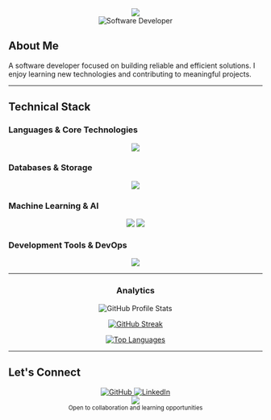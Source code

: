 <!-- Header -->
<div align="center">
  <img src="https://capsule-render.vercel.app/api?type=waving&color=gradient&customColorList=12,14,25,27&height=180&section=header&text=Muhammad%20Mahdi%20Amirpour&fontSize=36&fontAlignY=35&animation=twinkling&fontColor=FFFFFF"/>
</div>

<div align="center">
  <img src="https://img.shields.io/badge/Software_Developer-4D4D4D?style=for-the-badge&logoColor=white" alt="Software Developer"/>
</div>

## About Me

A software developer focused on building reliable and efficient solutions. I enjoy learning new technologies and contributing to meaningful projects.

---

## Technical Stack

### Languages & Core Technologies
<div align="center">
  <img src="https://skillicons.dev/icons?i=python,java,go,js,cs,cpp,c,assembly" />
</div>

### Databases & Storage
<div align="center">
  <img src="https://skillicons.dev/icons?i=postgres,mongodb,mysql" />
</div>

### Machine Learning & AI
<div align="center">
  <img src="https://skillicons.dev/icons?i=pytorch,tensorflow" />
  <img src="https://img.shields.io/badge/OpenCV-27338e?style=for-the-badge&logo=OpenCV&logoColor=white" />
</div>

### Development Tools & DevOps
<div align="center">
  <img src="https://skillicons.dev/icons?i=docker,git,linux,bash,vscode" />
</div>

---

<div align="center">
  
  ### Analytics
  
  ![GitHub Profile Stats](https://github-readme-stats.vercel.app/api?username=muhammadmahdiamirpour&show_icons=true&theme=tokyonight&hide_border=true&count_private=true)
  
  [![GitHub Streak](https://github-readme-streak-stats.herokuapp.com/?user=muhammadmahdiamirpour&theme=tokyonight&hide_border=true)](https://git.io/streak-stats)
  
  [![Top Languages](https://github-readme-stats.vercel.app/api/top-langs/?username=muhammadmahdiamirpour&layout=compact&theme=tokyonight&hide_border=true)](https://github.com/anuraghazra/github-readme-stats)
  
</div>

---

## Let's Connect

<div align="center">
  <a href="https://github.com/muhammadmahdiamirpour">
    <img src="https://img.shields.io/badge/GitHub-100000?style=for-the-badge&logo=github&logoColor=white" alt="GitHub" />
  </a>
  <a href="https://linkedin.com/in/muhammad-mahdi-amirpour-426043249">
    <img src="https://img.shields.io/badge/LinkedIn-0077B5?style=for-the-badge&logo=linkedin&logoColor=white" alt="LinkedIn" />
  </a>
</div>

<!-- Footer -->
<div align="center">
  <img src="https://capsule-render.vercel.app/api?type=waving&color=gradient&customColorList=12,14,25,27&height=100&section=footer"/>
</div>

<div align="center">
  <sub>Open to collaboration and learning opportunities</sub>
</div>
